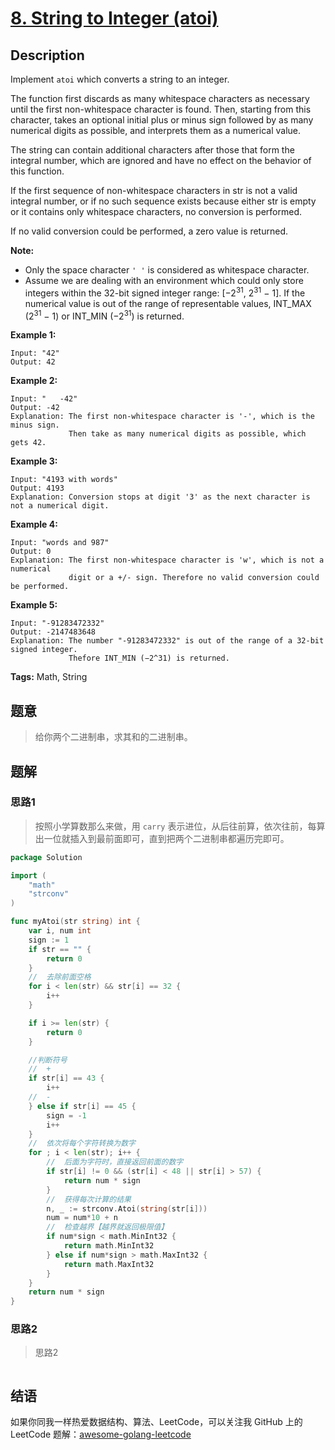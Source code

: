 # [8. String to Integer (atoi)][title]

## Description

Implement `atoi` which converts a string to an integer.

The function first discards as many whitespace characters as necessary until the first non-whitespace character is found. Then, starting from this character, takes an optional initial plus or minus sign followed by as many numerical digits as possible, and interprets them as a numerical value.

The string can contain additional characters after those that form the integral number, which are ignored and have no effect on the behavior of this function.

If the first sequence of non-whitespace characters in str is not a valid integral number, or if no such sequence exists because either str is empty or it contains only whitespace characters, no conversion is performed.

If no valid conversion could be performed, a zero value is returned.

**Note:**

- Only the space character `' '` is considered as whitespace character.
- Assume we are dealing with an environment which could only store integers within the 32-bit signed integer range: [−2<sup>31</sup>,  2<sup>31</sup> − 1]. If the numerical value is out of the range of representable values, INT_MAX (2<sup>31</sup> − 1) or INT_MIN (−2<sup>31</sup>) is returned.

**Example 1:**

```
Input: "42"
Output: 42
```

**Example 2:**

```
Input: "   -42"
Output: -42
Explanation: The first non-whitespace character is '-', which is the minus sign.
             Then take as many numerical digits as possible, which gets 42.
```

**Example 3:**

```
Input: "4193 with words"
Output: 4193
Explanation: Conversion stops at digit '3' as the next character is not a numerical digit.
```

**Example 4:**

```
Input: "words and 987"
Output: 0
Explanation: The first non-whitespace character is 'w', which is not a numerical 
             digit or a +/- sign. Therefore no valid conversion could be performed.
```

**Example 5:**

```
Input: "-91283472332"
Output: -2147483648
Explanation: The number "-91283472332" is out of the range of a 32-bit signed integer.
             Thefore INT_MIN (−2^31) is returned.
```

**Tags:** Math, String

## 题意
>给你两个二进制串，求其和的二进制串。

## 题解

### 思路1
> 按照小学算数那么来做，用 `carry` 表示进位，从后往前算，依次往前，每算出一位就插入到最前面即可，直到把两个二进制串都遍历完即可。

```go
package Solution

import (
	"math"
	"strconv"
)

func myAtoi(str string) int {
	var i, num int
	sign := 1
	if str == "" {
		return 0
	}
	//	去除前面空格
	for i < len(str) && str[i] == 32 {
		i++
	}

	if i >= len(str) {
		return 0
	}

	//判断符号
	//	+
	if str[i] == 43 {
		i++
	//	-
	} else if str[i] == 45 {
		sign = -1
		i++
	}
	//	依次将每个字符转换为数字
	for ; i < len(str); i++ {
		//	后面为字符时，直接返回前面的数字
		if str[i] != 0 && (str[i] < 48 || str[i] > 57) {
			return num * sign
		}
		//	获得每次计算的结果
		n, _ := strconv.Atoi(string(str[i]))
		num = num*10 + n
		//	检查越界【越界就返回极限值】
		if num*sign < math.MinInt32 {
			return math.MinInt32
		} else if num*sign > math.MaxInt32 {
			return math.MaxInt32
		}
	}
	return num * sign
}

```

### 思路2
> 思路2
```go

```

## 结语

如果你同我一样热爱数据结构、算法、LeetCode，可以关注我 GitHub 上的 LeetCode 题解：[awesome-golang-leetcode][me]

[title]: https://leetcode.com/problems/two-sum/description/
[me]: https://github.com/kylesliu/awesome-golang-leetcode
